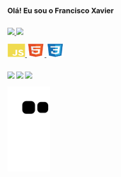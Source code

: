 ### Olá! Eu sou o Francisco Xavier

##

<div>
  <a href="https://github.com/fxsjunior">
  <img width="42%" src="https://github-readme-stats.vercel.app/api?username=fxsjunior&show_icons=true&theme=dark&include_all_commits=true&count_private=true"/>
  <img widht="50%" src="https://github-readme-stats.vercel.app/api/top-langs/?username=fxsjunior&layout=compact&langs_count=7&theme=dark"/>
</div>
<div style="display: inline_block"><br>
  <img  alt="fxs-Js" height="30" width="40" src="https://raw.githubusercontent.com/devicons/devicon/master/icons/javascript/javascript-plain.svg">
  <img  alt="fxs-HTML" height="30" width="40" src="https://raw.githubusercontent.com/devicons/devicon/master/icons/html5/html5-original.svg">
  <img  alt="fxs-CSS" height="30" width="40" src="https://raw.githubusercontent.com/devicons/devicon/master/icons/css3/css3-original.svg">
</div>

##

<div> 
  <a href="https://instagram.com/fxsjunior" target="_blank"><img src="https://img.shields.io/badge/-Instagram-%23E4405F?style=for-the-badge&logo=instagram&logoColor=white" target="_blank"></a>
  <a href = "mailto:fxsjuniori@gmail.com"><img src="https://img.shields.io/badge/-Gmail-%23333?style=for-the-badge&logo=gmail&logoColor=white" target="_blank"></a>
  <a href="https://www.linkedin.com/in/fxs-junior/" target="_blank"><img src="https://img.shields.io/badge/-LinkedIn-%230077B5?style=for-the-badge&logo=linkedin&logoColor=white" target="_blank"></a> 
 
  ![Snake animation](https://github.com/rafaballerini/rafaballerini/blob/output/github-contribution-grid-snake.svg)
 
</div>
